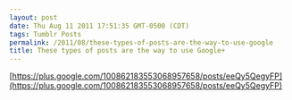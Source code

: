 ```yaml
---
layout: post
date: Thu Aug 11 2011 17:51:35 GMT-0500 (CDT)
tags: Tumblr Posts
permalink: /2011/08/these-types-of-posts-are-the-way-to-use-google
title: These types of posts are the way to use Google+
---
```


[https://plus.google.com/100862183553068957658/posts/eeQy5QegyFP](https://plus.google.com/100862183553068957658/posts/eeQy5QegyFP)
